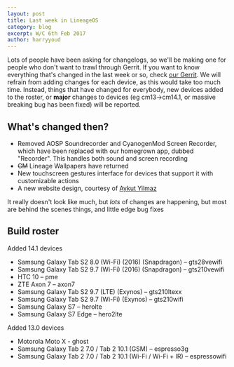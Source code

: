 ```yaml
---
layout: post
title: Last week in LineageOS
category: blog
excerpt: W/C 6th Feb 2017
author: harryyoud
---
```


Lots of people have been asking for changelogs, so we'll be making one for people who don't want to trawl through Gerrit.
If you want to know everything that's changed in the last week or so, check [our Gerrit](https://review.lineageos.org). We will refrain from adding changes for each device, as this would take too much time. Instead, things that have changed for everybody, new devices added to the roster, or __major__ changes to devices (eg cm13->cm14.1, or massive breaking bug has been fixed) will be reported.

## What's changed then?
* Removed AOSP Soundrecorder and CyanogenMod Screen Recorder, which have been replaced with our homegrown app, dubbed "Recorder". This handles both sound and screen recording
* ~~CM~~ Lineage Wallpapers have returned
* New touchscreen gestures interface for devices that support it with customizable actions
* A new website design, courtesy of [Aykut Yilmaz](https://review.lineageos.org/#/c/160330/)

It really doesn't look like much, but _lots_ of changes are happening, but most are behind the scenes things, and little edge bug fixes

## Build roster
Added 14.1 devices

* Samsung Galaxy Tab S2 8.0 (Wi-Fi) (2016) (Snapdragon) – gts28vewifi
* Samsung Galaxy Tab S2 9.7 (Wi-Fi) (2016) (Snapdragon) – gts210vewifi
* HTC 10 – pme
* ZTE Axon 7 – axon7
* Samsung Galaxy Tab S2 9.7 (LTE) (Exynos) – gts210ltexx
* Samsung Galaxy Tab S2 9.7 (Wi-Fi) (Exynos) – gts210wifi
* Samsung Galaxy S7 – herolte
* Samsung Galaxy S7 Edge – hero2lte

Added 13.0 devices

* Motorola Moto X - ghost
* Samsung Galaxy Tab 2 7.0 / Tab 2 10.1 (GSM) – espresso3g
* Samsung Galaxy Tab 2 7.0 / Tab 2 10.1 (Wi-Fi / Wi-Fi + IR) – espressowifi
